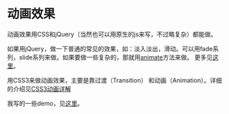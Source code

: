 # 动画效果
动画效果用CSS和jQuery（当然也可以用原生的js来写，不过略复杂）都能做。

如果用jQuery，做一下普通的常见的效果，如：淡入淡出，滑动。可以用fade系列，slide系列来做。如果要做一些复杂的，那就用[animate](http://api.jquery.com/animate/)方法来做。 更多见[这里](http://api.jquery.com/category/effects/)。

用CSS3来做动画效果，主要是靠过渡（Transition） 和动画（Animation）。详细的介绍见[CSS3动画详解](http://beiyuu.com/css3-animation/)

我写的一些demo，见[这里](demo/index.html)。
